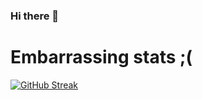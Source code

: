 ### Hi there 👋

<!--
**nicolaanghileri/nicolaanghileri** is a ✨ _special_ ✨ repository because its `README.md` (this file) appears on your GitHub profile.

Here are some ideas to get you started:

- 🔭 I’m currently working on ...
- 🌱 I’m currently learning ...
- 👯 I’m looking to collaborate on ...
- 🤔 I’m looking for help with ...
- 💬 Ask me about ...
- 📫 How to reach me: ...
- 😄 Pronouns: ...
- ⚡ Fun fact: ...
-->
# Embarrassing stats ;(
[![GitHub Streak](http://github-readme-streak-stats.herokuapp.com?user=nicolaanghileri&theme=monokai&hide_border=true&date_format=%5BY.%5Dn.j)](https://git.io/streak-stats)

